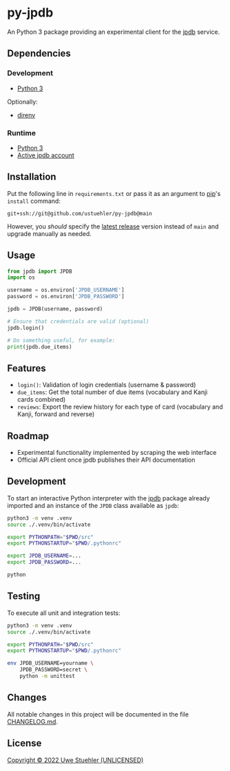 # py-jpdb
An Python 3 package providing an experimental client for the [jpdb](https://jpdb.io/) service.

## Dependencies

### Development

- [Python 3](https://docs.python.org/3/)

Optionally:

- [direnv](https://direnv.net/)

### Runtime

- [Python 3](https://docs.python.org/3/)
- [Active jpdb account](https://jpdb.io/login)

## Installation

Put the following line in `requirements.txt` or pass it as an argument to [pip](https://pip.pypa.io/en/stable/)'s `install` command:

```
git+ssh://git@github.com/ustuehler/py-jpdb@main
```

However, you _should_ specify the [latest release](https://github.com/ustuehler/py-jpdb/releases/latest) version instead of `main` and upgrade manually as needed.

## Usage

```python
from jpdb import JPDB
import os

username = os.environ['JPDB_USERNAME']
password = os.environ['JPDB_PASSWORD']

jpdb = JPDB(username, password)

# Ensure that credentials are valid (optional)
jpdb.login()

# Do something useful, for example:
print(jpdb.due_items)
```

## Features

- `login()`: Validation of login credentials (username & password)
- `due_items`: Get the total number of due items (vocabulary and Kanji cards combined)
- `reviews`: Export the review history for each type of card (vocabulary and Kanji, forward and reverse)

## Roadmap

- Experimental functionality implemented by scraping the web interface
- Official API client once jpdb publishes their API documentation

## Development

To start an interactive Python interpreter with the [jpdb](src/jpdb) package
already imported and an instance of the `JPDB` class available as `jpdb`:

```bash
python3 -m venv .venv
source ./.venv/bin/activate

export PYTHONPATH="$PWD/src"
export PYTHONSTARTUP="$PWD/.pythonrc"

export JPDB_USERNAME=...
export JPDB_PASSWORD=...

python
```

## Testing

To execute all unit and integration tests:

```bash
python3 -m venv .venv
source ./.venv/bin/activate

export PYTHONPATH="$PWD/src"
export PYTHONSTARTUP="$PWD/.pythonrc"

env JPDB_USERNAME=yourname \
    JPDB_PASSWORD=secret \
    python -m unittest
```

## Changes

All notable changes in this project will be documented in the file
[CHANGELOG.md](CHANGELOG.md).

## License

[//]: # (TODO: select a license, audit, and publish the package on PyPi)

[Copyright &copy; 2022 Uwe Stuehler (UNLICENSED)](LICENSE)
